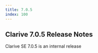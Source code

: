 ```yaml
---
title: 7.0.5
index: 100
---
```


## Clarive 7.0.5 Release Notes

Clarive SE 7.0.5 is an internal release
